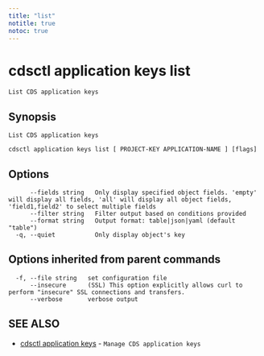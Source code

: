 ```yaml
---
title: "list"
notitle: true
notoc: true
---
```

# cdsctl application keys list

`List CDS application keys`

## Synopsis

`List CDS application keys`

```
cdsctl application keys list [ PROJECT-KEY APPLICATION-NAME ] [flags]
```

## Options

```
      --fields string   Only display specified object fields. 'empty' will display all fields, 'all' will display all object fields, 'field1,field2' to select multiple fields
      --filter string   Filter output based on conditions provided
      --format string   Output format: table|json|yaml (default "table")
  -q, --quiet           Only display object's key
```

## Options inherited from parent commands

```
  -f, --file string   set configuration file
      --insecure      (SSL) This option explicitly allows curl to perform "insecure" SSL connections and transfers.
      --verbose       verbose output
```

## SEE ALSO

* [cdsctl application keys](/docs/components/cdsctl/application/keys/)	 - `Manage CDS application keys`

